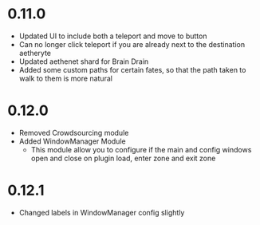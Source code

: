 # 0.11.0

- Updated UI to include both a teleport and move to button
- Can no longer click teleport if you are already next to the destination aetheryte
- Updated aethenet shard for Brain Drain
- Added some custom paths for certain fates, so that the path taken to walk to them is more natural

# 0.12.0

- Removed Crowdsourcing module
- Added WindowManager Module
  - This module allow you to configure if the main and config windows open and close on plugin load, enter zone and exit zone

# 0.12.1

- Changed labels in WindowManager config slightly
